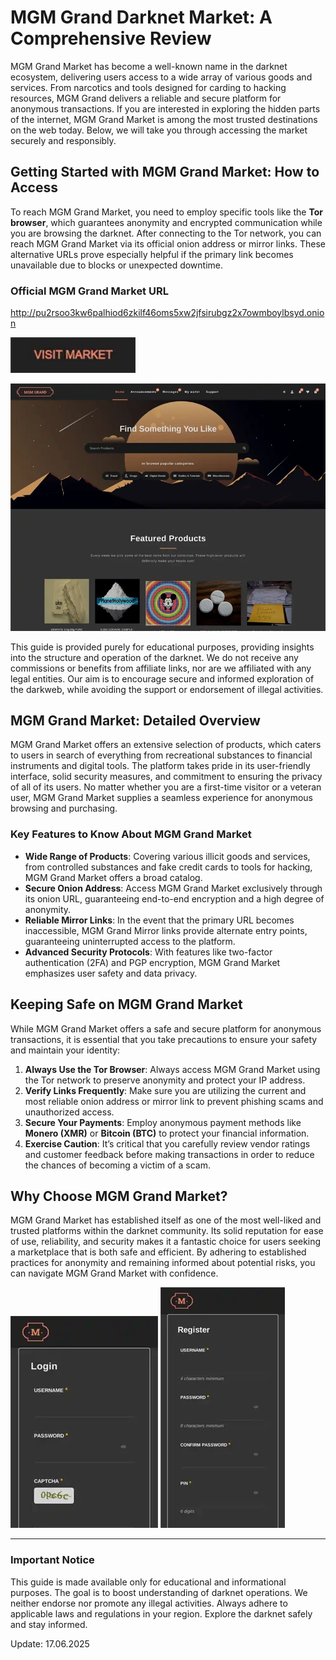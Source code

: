 # MGM Grand Darknet Market: A Comprehensive Review

MGM Grand Market has become a well-known name in the darknet ecosystem, delivering users access to a wide array of various goods and services. From narcotics and tools designed for carding to hacking resources, MGM Grand delivers a reliable and secure platform for anonymous transactions. If you are interested in exploring the hidden parts of the internet, MGM Grand Market is among the most trusted destinations on the web today. Below, we will take you through accessing the market securely and responsibly.

## Getting Started with MGM Grand Market: How to Access

To reach MGM Grand Market, you need to employ specific tools like the **Tor browser**, which guarantees anonymity and encrypted communication while you are browsing the darknet. After connecting to the Tor network, you can reach MGM Grand Market via its official onion address or mirror links. These alternative URLs prove especially helpful if the primary link becomes unavailable due to blocks or unexpected downtime.

### Official MGM Grand Market URL

http://pu2rsoo3kw6palhiod6zkilf46oms5xw2jfsirubgz2x7owmboylbsyd.onion

[<img src="/images/web.webp" width="200">](http://pu2rsoo3kw6palhiod6zkilf46oms5xw2jfsirubgz2x7owmboylbsyd.onion)

<a href="http://pu2rsoo3kw6palhiod6zkilf46oms5xw2jfsirubgz2x7owmboylbsyd.onion"><img src="/images/init.webp" alt="MGM - Grand Market Preview" style="max-width: 100%;"></a>

This guide is provided purely for educational purposes, providing insights into the structure and operation of the darknet. We do not receive any commissions or benefits from affiliate links, nor are we affiliated with any legal entities. Our aim is to encourage secure and informed exploration of the darkweb, while avoiding the support or endorsement of illegal activities.

## MGM Grand Market: Detailed Overview

MGM Grand Market offers an extensive selection of products, which caters to users in search of everything from recreational substances to financial instruments and digital tools. The platform takes pride in its user-friendly interface, solid security measures, and commitment to ensuring the privacy of all of its users. No matter whether you are a first-time visitor or a veteran user, MGM Grand Market supplies a seamless experience for anonymous browsing and purchasing.

### Key Features to Know About MGM Grand Market

-   **Wide Range of Products**: Covering various illicit goods and services, from controlled substances and fake credit cards to tools for hacking, MGM Grand Market offers a broad catalog.
-   **Secure Onion Address**: Access MGM Grand Market exclusively through its onion URL, guaranteeing end-to-end encryption and a high degree of anonymity.
-   **Reliable Mirror Links**: In the event that the primary URL becomes inaccessible, MGM Grand Mirror links provide alternate entry points, guaranteeing uninterrupted access to the platform.
-   **Advanced Security Protocols**: With features like two-factor authentication (2FA) and PGP encryption, MGM Grand Market emphasizes user safety and data privacy.

## Keeping Safe on MGM Grand Market

While MGM Grand Market offers a safe and secure platform for anonymous transactions, it is essential that you take precautions to ensure your safety and maintain your identity:

1.  **Always Use the Tor Browser**: Always access MGM Grand Market using the Tor network to preserve anonymity and protect your IP address.
2.  **Verify Links Frequently**: Make sure you are utilizing the current and most reliable onion address or mirror link to prevent phishing scams and unauthorized access.
3.  **Secure Your Payments**: Employ anonymous payment methods like **Monero (XMR)** or **Bitcoin (BTC)** to protect your financial information.
4.  **Exercise Caution**: It’s critical that you carefully review vendor ratings and customer feedback before making transactions in order to reduce the chances of becoming a victim of a scam.

## Why Choose MGM Grand Market?

MGM Grand Market has established itself as one of the most well-liked and trusted platforms within the darknet community. Its solid reputation for ease of use, reliability, and security makes it a fantastic choice for users seeking a marketplace that is both safe and efficient. By adhering to established practices for anonymity and remaining informed about potential risks, you can navigate MGM Grand Market with confidence.

<a href="http://pu2rsoo3kw6palhiod6zkilf46oms5xw2jfsirubgz2x7owmboylbsyd.onion"><img src="/images/review.webp" alt="MGM - Grand Market Login" style="max-width: 100%;"></a>
<a href="http://pu2rsoo3kw6palhiod6zkilf46oms5xw2jfsirubgz2x7owmboylbsyd.onion"><img src="/images/footer.webp" alt="MGM - Grand Market Register" style="max-width: 100%;"></a>

---

### Important Notice

This guide is made available only for educational and informational purposes. The goal is to boost understanding of darknet operations. We neither endorse nor promote any illegal activities. Always adhere to applicable laws and regulations in your region. Explore the darknet safely and stay informed.







Update:  17.06.2025